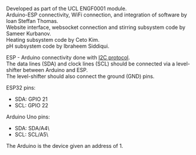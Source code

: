 Developed as part of the UCL ENGF0001 module.  
Arduino-ESP connectivity, WiFi connection, and integration of software 
by Ioan Steffan Thomas.  
Website interface, websocket connection and stirring subsystem code
by Sameer Kurbanov.  
Heating subsystem code by Ceto Kim.  
pH subsystem code by Ibraheem Siddiqui.  


ESP - Arduino connectivity done with [I2C protocol](https://docs.arduino.cc/learn/communication/wire/).    
The data lines (SDA) and clock lines (SCL) should be 
connected via a level-shifter between Arduino and ESP.  
The level-shifter should also connect the ground (GND)
pins.  

ESP32 pins:
   - SDA: GPIO 21  
   - SCL: GPIO 22

Arduino Uno pins:
   - SDA: SDA/A4\  
   - SCL: SCL/A5\  

The Arduino is the device given an address of 1.

